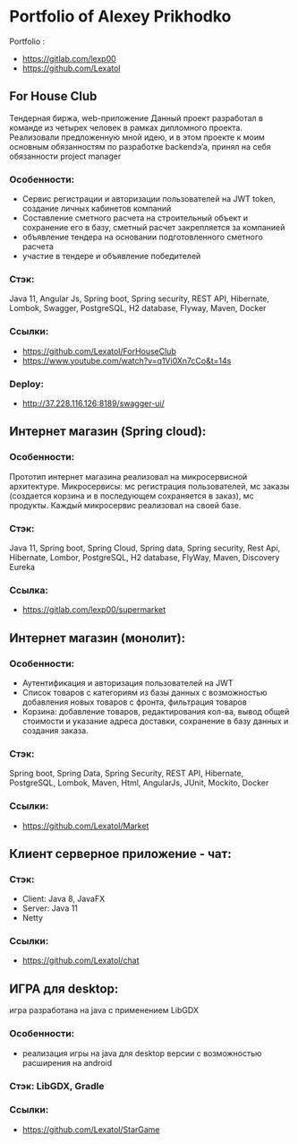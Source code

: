 # Portfolio of Alexey Prikhodko

Portfolio : 
- https://gitlab.com/lexp00
- https://github.com/Lexatol

## For House Club

Тендерная биржа, web-приложение
Данный проект разработал в команде из четырех человек в рамках дипломного проекта.
Реализовали предложенную мной идею, и в этом проекте к моим основным обязанностям по разработке
backendэ’а, принял на себя обязанности project manager

### Особенности:
- Сервис регистрации и авторизации пользователей на JWT token, создание личных кабинетов компаний
- Составление сметного расчета на строительный объект и сохранение его в базу, сметный расчет
  закрепляется за компанией
- объявление тендера на основании подготовленного сметного расчета
- участие в тендере и объявление победителей

### Стэк:
Java 11, Angular Js, Spring boot, Spring security, REST API, Hibernate, Lombok, Swagger, PostgreSQL, H2
database, Flyway, Maven, Docker

### Ссылки:
- https://github.com/Lexatol/ForHouseClub
- https://www.youtube.com/watch?v=q1Vi0Xn7cCo&t=14s
### Deploy:
- http://37.228.116.126:8189/swagger-ui/

## Интернет магазин (Spring cloud):

### Особенности:
Прототип интернет магазина реализовал на микросервисной архитектуре.
Микросервисы: мс регистрация пользователей, мс заказы (создается корзина и в
последующем сохраняется в заказ), мс продукты. Каждый микросервис реализовал на своей базе.

### Стэк:
Java 11, Spring boot, Spring Cloud, Spring data, Spring security, Rest Api, Hibernate, Lombor, PostgreSQL, H2
database, FlyWay, Maven, Discovery Eureka

### Ссылка:
- https://gitlab.com/lexp00/supermarket


## Интернет магазин (монолит):

### Особенности:
- Аутентификация и авторизация пользователей на JWT
- Список товаров с категориям из базы данных с возможностью добавления новых товаров с фронта,
фильтрация товаров
- Корзина: добавление товаров, редактирования кол-ва, вывод общей стоимости и указание адреса
доставки, сохранение в базу данных и создания заказа.

### Стэк:
Spring boot, Spring Data, Spring Security, REST API, Hibernate, PostgreSQL, Lombok, Maven, Html,
AngularJs, JUnit, Mockito, Docker

### Ссылки:
- https://github.com/Lexatol/Market


## Клиент серверное приложение - чат:

### Стэк:
- Client: Java 8, JavaFX
- Server: Java 11
- Netty

### Ссылки:
- https://github.com/Lexatol/chat

## ИГРА для desktop:
игра разработана на java с применением LibGDX

### Особенности:
- реализация игры на java для desktop версии с возможностью расширения на android

### Стэк: LibGDX, Gradle

### Ссылки:
- https://github.com/Lexatol/StarGame